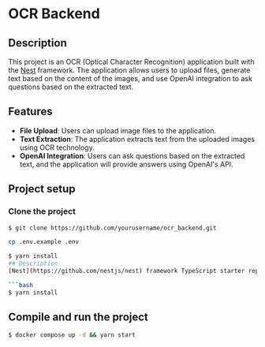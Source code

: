# OCR Backend

## Description

This project is an OCR (Optical Character Recognition) application built with the [Nest](https://github.com/nestjs/nest) framework. The application allows users to upload files, generate text based on the content of the images, and use OpenAI integration to ask questions based on the extracted text.

## Features

- **File Upload**: Users can upload image files to the application.
- **Text Extraction**: The application extracts text from the uploaded images using OCR technology.
- **OpenAI Integration**: Users can ask questions based on the extracted text, and the application will provide answers using OpenAI's API.

## Project setup
### Clone the project
```bash
$ git clone https://github.com/yourusername/ocr_backend.git
```
```bash
cp .env.example .env
```

````bash
$ yarn install
## Description
[Nest](https://github.com/nestjs/nest) framework TypeScript starter repository.

```bash
$ yarn install
````


## Compile and run the project

```bash
$ docker compose up -d && yarn start
```
